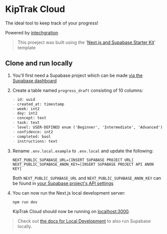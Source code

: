 # KipTrak Cloud

The ideal tool to keep track of your progress!

Powered by [intechgration](https://intechgration.io/)

> This proeject was built using the '[Next.js and Supabase Starter Kit](https://github.com/supabase/supabase/tree/master/examples/auth/nextjs)' template

## Clone and run locally

1. You'll first need a Supabase project which can be made [via the Supabase dashboard](https://database.new)

2. Create a table named `progress_draft` consisting of 10 columns:

   ```md
   - id: uuid
   - created_at: timestamp
   - week: int2
   - day: int2
   - concept: text
   - task: text
   - level: USER-DEFINED enum ('Beginner', 'Intermediate', 'Advanced')
   - confidence: int2
   - completed: bool
   - instructions: text
   ```

3. Rename `.env.local.example` to `.env.local` and update the following:

   ```
   NEXT_PUBLIC_SUPABASE_URL=[INSERT SUPABASE PROJECT URL]
   NEXT_PUBLIC_SUPABASE_ANON_KEY=[INSERT SUPABASE PROJECT API ANON KEY]
   ```

   Both `NEXT_PUBLIC_SUPABASE_URL` and `NEXT_PUBLIC_SUPABASE_ANON_KEY` can be found in [your Supabase project's API settings](https://app.supabase.com/project/_/settings/api)

4. You can now run the Next.js local development server:

   ```bash
   npm run dev
   ```

   KipTrak Cloud should now be running on [localhost:3000](http://localhost:3000/).

> Check out [the docs for Local Development](https://supabase.com/docs/guides/getting-started/local-development) to also run Supabase locally.
